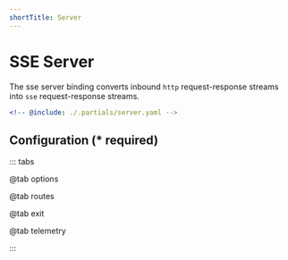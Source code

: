 ```yaml
---
shortTitle: Server
---
```


# SSE Server

The sse server binding converts inbound `http` request-response streams into `sse` request-response streams.

```yaml {3}
<!-- @include: ./.partials/server.yaml -->
```

## Configuration (\* required)

::: tabs

@tab options

<!-- @include: ./.partials/options.md -->

@tab routes

<!-- @include: ./.partials/routes.md -->

@tab exit

<!-- @include: ../.partials/exit.md -->

@tab telemetry

<!-- @include: ../.partials/telemetry.md -->

:::